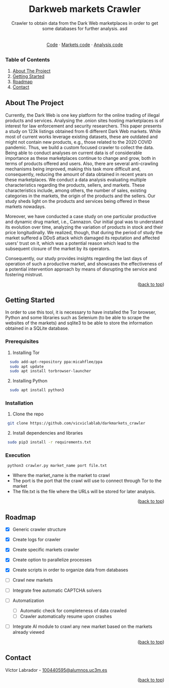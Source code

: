 <div id="top"></div>

<!-- PROJECT LOGO -->
<br />
<div align="center">

  <h1 align="center">Darkweb markets Crawler</h1>

  <p align="center">
    Crawler to obtain data from the Dark Web marketplaces in order to get some databases for further analysis. 
    asd
    <br /> <br/>
    <br />
    <a href="https://github.com/vicviclablab/darkmarkets_crawler/tree/main/src">Code</a>
    ·
    <a href="https://github.com/vicviclablab/darkmarkets_crawler/tree/main/src/markets">Markets code</a>
    ·
    <a href="https://github.com/vicviclablab/darkmarkets_crawler/tree/main/src/analysis">Analysis code</a>
  </p>
</div>

##

<!-- TABLE OF CONTENTS -->
  <h3> Table of Contents </h3>
  <ol>
    <li><a href="#about-the-project">About The Project</a></li>
    <li><a href="#getting-started">Getting Started</a></li>
    <li><a href="#roadmap">Roadmap</a></li>
    <li><a href="#contact">Contact</a></li>
  </ol>


<!-- ABOUT THE PROJECT -->
## About The Project

Currently, the Dark Web is one key platform for the online trading of illegal products and services. Analysing the .onion sites hosting marketplaces is of interest for law enforcement and security researchers. This paper presents a study on 123k listings obtained from 6 different Dark Web markets. While most of current works leverage existing datasets, these are outdated and might not contain new products, e.g., those related to the 2020 COVID pandemic. Thus, we build a custom focused crawler to collect the data. Being able to conduct analyses on current data is of considerable importance as these marketplaces continue to change and grow, both in terms of products offered and users. Also, there are several anti-crawling mechanisms being improved, making this task more difficult and, consequently, reducing the amount of data obtained in recent years on these marketplaces. We conduct a data analysis evaluating multiple characteristics regarding the products, sellers, and markets. These characteristics include, among others, the number of sales, existing categories in the markets, the origin of the products and the sellers. Our study sheds light on the products and services being offered in these markets nowadays.

Moreover, we have conducted a case study on one particular productive and dynamic drug market, i.e., Cannazon. Our initial goal was to understand its evolution over time, analyzing the variation of products in stock and their price longitudinally. We realized, though, that during the period of study the market suffered a DDoS attack which damaged its reputation and affected users' trust on it, which was a potential reason which lead to the subsequent closure of the market by its operators. 

Consequently, our study provides insights regarding the last days of operation of such a productive market, and showcases the effectiveness of a potential intervention approach by means of disrupting the service and fostering mistrust.

<p align="right">(<a href="#top">back to top</a>)</p>


<!-- GETTING STARTED -->
## Getting Started

In order to use this tool, it is necessary to have installed the Tor browser, Python and some libraries such as Selenium (to be able to scrape the websites of the markets) and sqlite3 to be able to store the information obtained in a SQLite database.

### Prerequisites
1. Installing Tor
```sh
  sudo add-apt-repository ppa:micahflee/ppa
  sudo apt update 
  sudo apt install torbrowser-launcher
```
2. Installing Python
```sh
  sudo apt install python3
```

### Installation
1. Clone the repo
  ```sh
   git clone https://github.com/vicviclablab/darkmarkets_crawler
   ```
2. Install dependencies and libraries
  ```sh
   sudo pip3 install -r requirements.txt
   ```

### Execution
  ```sh
   python3 crawler.py market_name port file.txt
   ```
- Where the market_name is the market to crawl
- The port is the port that the crawl will use to connect through Tor to the market
- The file.txt is the file where the URLs will be stored for later analysis.

<p align="right">(<a href="#top">back to top</a>)</p>


<!-- ROADMAP -->
## Roadmap

- [x] Generic crawler structure
- [x] Create logs for crawler
- [x] Create specific markets crawler
- [x] Create option to parallelize processes
- [x] Create scripts in order to organize data from databases
- [ ] Crawl new markets
- [ ] Integrate free automatic CAPTCHA solvers
- [ ] Automatization
    - [ ] Automatic check for completeness of data crawled
    - [ ] Crawler automatically resume upon crashes
- [ ] Integrate AI module to crawl any new market based on the markets already viewed 


<p align="right">(<a href="#top">back to top</a>)</p>


<!-- CONTACT -->
## Contact

Víctor Labrador - 100440595@alumnos.uc3m.es

<p align="right">(<a href="#top">back to top</a>)</p>


